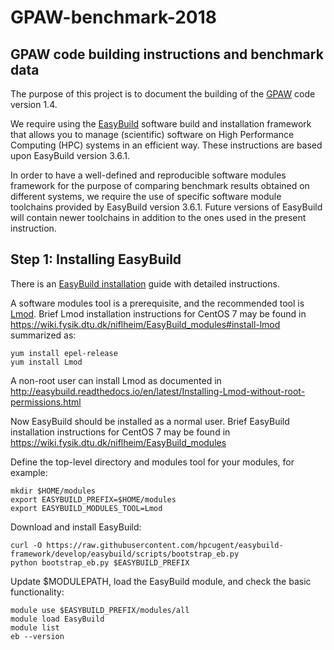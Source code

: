 # GPAW-benchmark-2018

GPAW code building instructions and benchmark data
--------------------------------------------------

The purpose of this project is to document the building of the
[GPAW](https://wiki.fysik.dtu.dk/gpaw/) code version 1.4.

We require using the [EasyBuild](https://github.com/hpcugent/easybuild)
software build and installation framework that allows you to manage
(scientific) software on High Performance Computing (HPC) systems
in an efficient way.
These instructions are based upon EasyBuild version 3.6.1.

In order to have a well-defined and reproducible software modules framework 
for the purpose of comparing benchmark results obtained on different systems,
we require the use of specific software module toolchains 
provided by EasyBuild version 3.6.1.
Future versions of EasyBuild will contain newer toolchains in addition to
the ones used in the present instruction.

Step 1: Installing EasyBuild
----------------------------

There is an [EasyBuild installation](https://easybuild.readthedocs.io/en/latest/Installation.html) 
guide with detailed instructions.

A software modules tool is a prerequisite, and the recommended tool is
[Lmod](https://www.tacc.utexas.edu/research-development/tacc-projects/lmod).
Brief Lmod installation instructions for CentOS 7 may be found in
https://wiki.fysik.dtu.dk/niflheim/EasyBuild_modules#install-lmod
summarized as:

```
yum install epel-release
yum install Lmod
```

A non-root user can install Lmod as documented in http://easybuild.readthedocs.io/en/latest/Installing-Lmod-without-root-permissions.html

Now EasyBuild should be installed as a normal user.
Brief EasyBuild installation instructions for CentOS 7 may be found in
https://wiki.fysik.dtu.dk/niflheim/EasyBuild_modules

Define the top-level directory and modules tool for your modules, for example:

```
mkdir $HOME/modules
export EASYBUILD_PREFIX=$HOME/modules
export EASYBUILD_MODULES_TOOL=Lmod
```

Download and install EasyBuild:

```
curl -O https://raw.githubusercontent.com/hpcugent/easybuild-framework/develop/easybuild/scripts/bootstrap_eb.py
python bootstrap_eb.py $EASYBUILD_PREFIX
```

Update $MODULEPATH, load the EasyBuild module, and check the basic functionality:

```
module use $EASYBUILD_PREFIX/modules/all
module load EasyBuild
module list
eb --version
```
